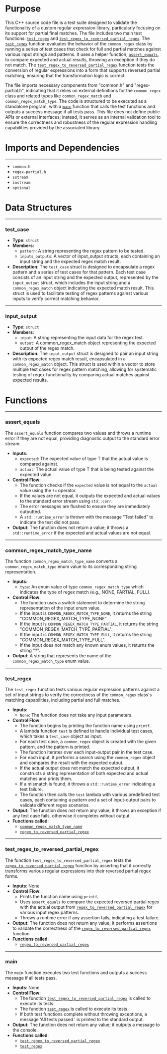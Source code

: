 # Purpose
This C++ source code file is a test suite designed to validate the functionality of a custom regular expression library, particularly focusing on its support for partial final matches. The file includes two main test functions: [`test_regex`](#test_regex) and [`test_regex_to_reversed_partial_regex`](#test_regex_to_reversed_partial_regex). The [`test_regex`](#test_regex) function evaluates the behavior of the `common_regex` class by running a series of test cases that check for full and partial matches against various input strings and patterns. It uses a helper function, [`assert_equals`](#assert_equals), to compare expected and actual results, throwing an exception if they do not match. The [`test_regex_to_reversed_partial_regex`](#test_regex_to_reversed_partial_regex) function tests the conversion of regular expressions into a form that supports reversed partial matching, ensuring that the transformation logic is correct.

The file imports necessary components from "common.h" and "regex-partial.h", indicating that it relies on external definitions for the `common_regex` class and related types like `common_regex_match` and `common_regex_match_type`. The code is structured to be executed as a standalone program, with a [`main`](#main) function that calls the test functions and outputs a success message if all tests pass. This file does not define public APIs or external interfaces; instead, it serves as an internal validation tool to ensure the correctness and robustness of the regular expression handling capabilities provided by the associated library.
# Imports and Dependencies

---
- `common.h`
- `regex-partial.h`
- `sstream`
- `iostream`
- `optional`


# Data Structures

---
### test\_case<!-- {{#data_structure:test_case}} -->
- **Type**: `struct`
- **Members**:
    - `pattern`: A string representing the regex pattern to be tested.
    - `inputs_outputs`: A vector of input_output structs, each containing an input string and the expected regex match result.
- **Description**: The `test_case` struct is designed to encapsulate a regex pattern and a series of test cases for that pattern. Each test case consists of an input string and the expected output, represented by the `input_output` struct, which includes the input string and a `common_regex_match` object indicating the expected match result. This struct is used to facilitate testing of regex patterns against various inputs to verify correct matching behavior.


---
### input\_output<!-- {{#data_structure:test_case::input_output}} -->
- **Type**: `struct`
- **Members**:
    - `input`: A string representing the input data for the regex test.
    - `output`: A common_regex_match object representing the expected output of the regex match.
- **Description**: The `input_output` struct is designed to pair an input string with its expected regex match result, encapsulated in a `common_regex_match` object. This struct is used within a vector to store multiple test cases for regex pattern matching, allowing for systematic testing of regex functionality by comparing actual matches against expected results.


# Functions

---
### assert\_equals<!-- {{#callable:assert_equals}} -->
The `assert_equals` function compares two values and throws a runtime error if they are not equal, providing diagnostic output to the standard error stream.
- **Inputs**:
    - `expected`: The expected value of type T that the actual value is compared against.
    - `actual`: The actual value of type T that is being tested against the expected value.
- **Control Flow**:
    - The function checks if the `expected` value is not equal to the `actual` value using the `!=` operator.
    - If the values are not equal, it outputs the expected and actual values to the standard error stream using `std::cerr`.
    - The error messages are flushed to ensure they are immediately outputted.
    - A `std::runtime_error` is thrown with the message "Test failed" to indicate the test did not pass.
- **Output**: The function does not return a value; it throws a `std::runtime_error` if the expected and actual values are not equal.


---
### common\_regex\_match\_type\_name<!-- {{#callable:common_regex_match_type_name}} -->
The function `common_regex_match_type_name` converts a `common_regex_match_type` enum value to its corresponding string representation.
- **Inputs**:
    - `type`: An enum value of type `common_regex_match_type` which indicates the type of regex match (e.g., NONE, PARTIAL, FULL).
- **Control Flow**:
    - The function uses a switch statement to determine the string representation of the input enum value.
    - If the input is `COMMON_REGEX_MATCH_TYPE_NONE`, it returns the string "COMMON_REGEX_MATCH_TYPE_NONE".
    - If the input is `COMMON_REGEX_MATCH_TYPE_PARTIAL`, it returns the string "COMMON_REGEX_MATCH_TYPE_PARTIAL".
    - If the input is `COMMON_REGEX_MATCH_TYPE_FULL`, it returns the string "COMMON_REGEX_MATCH_TYPE_FULL".
    - If the input does not match any known enum values, it returns the string "?".
- **Output**: A string that represents the name of the `common_regex_match_type` enum value.


---
### test\_regex<!-- {{#callable:test_regex}} -->
The `test_regex` function tests various regular expression patterns against a set of input strings to verify the correctness of the `common_regex` class's matching capabilities, including partial and full matches.
- **Inputs**:
    - `None`: The function does not take any input parameters.
- **Control Flow**:
    - The function begins by printing the function name using `printf`.
    - A lambda function `test` is defined to handle individual test cases, which takes a `test_case` object as input.
    - For each test case, a `common_regex` object is created with the given pattern, and the pattern is printed.
    - The function iterates over each input-output pair in the test case.
    - For each input, it performs a search using the `common_regex` object and compares the result with the expected output.
    - If the actual output does not match the expected output, it constructs a string representation of both expected and actual matches and prints them.
    - If a mismatch is found, it throws a `std::runtime_error` indicating a test failure.
    - The function then calls the `test` lambda with various predefined test cases, each containing a pattern and a set of input-output pairs to validate different regex scenarios.
- **Output**: The function does not return any value; it throws an exception if any test case fails, otherwise it completes without output.
- **Functions called**:
    - [`common_regex_match_type_name`](#common_regex_match_type_name)
    - [`regex_to_reversed_partial_regex`](../common/regex-partial.cpp.driver.md#regex_to_reversed_partial_regex)


---
### test\_regex\_to\_reversed\_partial\_regex<!-- {{#callable:test_regex_to_reversed_partial_regex}} -->
The function `test_regex_to_reversed_partial_regex` tests the [`regex_to_reversed_partial_regex`](../common/regex-partial.cpp.driver.md#regex_to_reversed_partial_regex) function by asserting that it correctly transforms various regular expressions into their reversed partial regex forms.
- **Inputs**: None
- **Control Flow**:
    - Prints the function name using `printf`.
    - Uses `assert_equals` to compare the expected reversed partial regex with the actual output from [`regex_to_reversed_partial_regex`](../common/regex-partial.cpp.driver.md#regex_to_reversed_partial_regex) for various input regex patterns.
    - Throws a runtime error if any assertion fails, indicating a test failure.
- **Output**: The function does not return any value; it performs assertions to validate the correctness of the [`regex_to_reversed_partial_regex`](../common/regex-partial.cpp.driver.md#regex_to_reversed_partial_regex) function.
- **Functions called**:
    - [`regex_to_reversed_partial_regex`](../common/regex-partial.cpp.driver.md#regex_to_reversed_partial_regex)


---
### main<!-- {{#callable:main}} -->
The `main` function executes two test functions and outputs a success message if all tests pass.
- **Inputs**: None
- **Control Flow**:
    - The function [`test_regex_to_reversed_partial_regex`](#test_regex_to_reversed_partial_regex) is called to execute its tests.
    - The function [`test_regex`](#test_regex) is called to execute its tests.
    - If both test functions complete without throwing exceptions, a message 'All tests passed.' is printed to the standard output.
- **Output**: The function does not return any value; it outputs a message to the console.
- **Functions called**:
    - [`test_regex_to_reversed_partial_regex`](#test_regex_to_reversed_partial_regex)
    - [`test_regex`](#test_regex)



